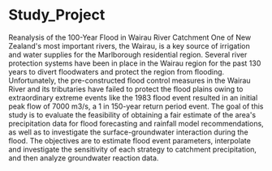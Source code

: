 # Study_Project
Reanalysis of the 100-Year Flood in Wairau River Catchment
One of New Zealand's most important rivers, the Wairau, is a key source of irrigation and water supplies for the Marlborough residential region.
Several river protection systems have been in place in the Wairau region for the past 130 years to divert floodwaters and protect the region from flooding.
Unfortunately, the pre-constructed flood control measures in the Wairau River and its tributaries have failed to protect the flood plains owing to extraordinary 
extreme events like the 1983 flood event resulted in an initial peak flow of 7000 m3/s, a 1 in 150-year return period event.
The goal of this study is to evaluate the feasibility of obtaining a fair estimate of the area's precipitation data for flood forecasting and rainfall model recommendations, 
as well as to investigate the surface-groundwater interaction during the flood. The objectives are to estimate flood event parameters, interpolate and investigate the 
sensitivity of each strategy to catchment precipitation, and then analyze groundwater reaction data.
